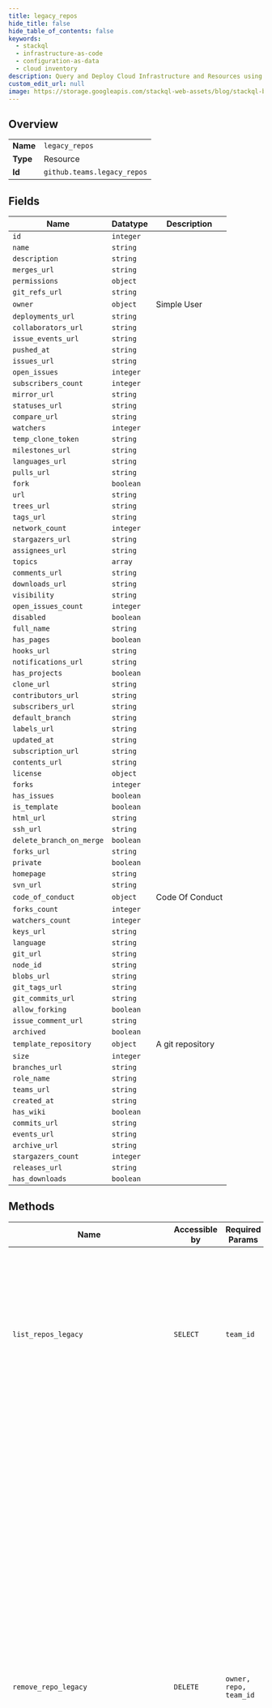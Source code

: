 ```yaml
---
title: legacy_repos
hide_title: false
hide_table_of_contents: false
keywords:
  - stackql
  - infrastructure-as-code
  - configuration-as-data
  - cloud inventory
description: Query and Deploy Cloud Infrastructure and Resources using SQL
custom_edit_url: null
image: https://storage.googleapis.com/stackql-web-assets/blog/stackql-blog-post-featured-image.png
---
```

  
    

## Overview
<table><tbody>
<tr><td><b>Name</b></td><td><code>legacy_repos</code></td></tr>
<tr><td><b>Type</b></td><td>Resource</td></tr>
<tr><td><b>Id</b></td><td><code>github.teams.legacy_repos</code></td></tr>
</tbody></table>

## Fields
| Name | Datatype | Description |
| ---- | -------- | ----------- |
| `id` | `integer` |  |
| `name` | `string` |  |
| `description` | `string` |  |
| `merges_url` | `string` |  |
| `permissions` | `object` |  |
| `git_refs_url` | `string` |  |
| `owner` | `object` | Simple User |
| `deployments_url` | `string` |  |
| `collaborators_url` | `string` |  |
| `issue_events_url` | `string` |  |
| `pushed_at` | `string` |  |
| `issues_url` | `string` |  |
| `open_issues` | `integer` |  |
| `subscribers_count` | `integer` |  |
| `mirror_url` | `string` |  |
| `statuses_url` | `string` |  |
| `compare_url` | `string` |  |
| `watchers` | `integer` |  |
| `temp_clone_token` | `string` |  |
| `milestones_url` | `string` |  |
| `languages_url` | `string` |  |
| `pulls_url` | `string` |  |
| `fork` | `boolean` |  |
| `url` | `string` |  |
| `trees_url` | `string` |  |
| `tags_url` | `string` |  |
| `network_count` | `integer` |  |
| `stargazers_url` | `string` |  |
| `assignees_url` | `string` |  |
| `topics` | `array` |  |
| `comments_url` | `string` |  |
| `downloads_url` | `string` |  |
| `visibility` | `string` |  |
| `open_issues_count` | `integer` |  |
| `disabled` | `boolean` |  |
| `full_name` | `string` |  |
| `has_pages` | `boolean` |  |
| `hooks_url` | `string` |  |
| `notifications_url` | `string` |  |
| `has_projects` | `boolean` |  |
| `clone_url` | `string` |  |
| `contributors_url` | `string` |  |
| `subscribers_url` | `string` |  |
| `default_branch` | `string` |  |
| `labels_url` | `string` |  |
| `updated_at` | `string` |  |
| `subscription_url` | `string` |  |
| `contents_url` | `string` |  |
| `license` | `object` |  |
| `forks` | `integer` |  |
| `has_issues` | `boolean` |  |
| `is_template` | `boolean` |  |
| `html_url` | `string` |  |
| `ssh_url` | `string` |  |
| `delete_branch_on_merge` | `boolean` |  |
| `forks_url` | `string` |  |
| `private` | `boolean` |  |
| `homepage` | `string` |  |
| `svn_url` | `string` |  |
| `code_of_conduct` | `object` | Code Of Conduct |
| `forks_count` | `integer` |  |
| `watchers_count` | `integer` |  |
| `keys_url` | `string` |  |
| `language` | `string` |  |
| `git_url` | `string` |  |
| `node_id` | `string` |  |
| `blobs_url` | `string` |  |
| `git_tags_url` | `string` |  |
| `git_commits_url` | `string` |  |
| `allow_forking` | `boolean` |  |
| `issue_comment_url` | `string` |  |
| `archived` | `boolean` |  |
| `template_repository` | `object` | A git repository |
| `size` | `integer` |  |
| `branches_url` | `string` |  |
| `role_name` | `string` |  |
| `teams_url` | `string` |  |
| `created_at` | `string` |  |
| `has_wiki` | `boolean` |  |
| `commits_url` | `string` |  |
| `events_url` | `string` |  |
| `archive_url` | `string` |  |
| `stargazers_count` | `integer` |  |
| `releases_url` | `string` |  |
| `has_downloads` | `boolean` |  |
## Methods
| Name | Accessible by | Required Params | Description |
| ---- | ------------- | --------------- | ----------- |
| `list_repos_legacy` | `SELECT` | `team_id` | **Deprecation Notice:** This endpoint route is deprecated and will be removed from the Teams API. We recommend migrating your existing code to use the new [List team repositories](https://docs.github.com/rest/reference/teams#list-team-repositories) endpoint. |
| `remove_repo_legacy` | `DELETE` | `owner, repo, team_id` | **Deprecation Notice:** This endpoint route is deprecated and will be removed from the Teams API. We recommend migrating your existing code to use the new [Remove a repository from a team](https://docs.github.com/rest/reference/teams#remove-a-repository-from-a-team) endpoint.<br /><br />If the authenticated user is an organization owner or a team maintainer, they can remove any repositories from the team. To remove a repository from a team as an organization member, the authenticated user must have admin access to the repository and must be able to see the team. NOTE: This does not delete the repository, it just removes it from the team. |
| `add_or_update_repo_permissions_legacy` | `EXEC` | `owner, repo, team_id` | **Deprecation Notice:** This endpoint route is deprecated and will be removed from the Teams API. We recommend migrating your existing code to use the new "[Add or update team repository permissions](https://docs.github.com/rest/reference/teams#add-or-update-team-repository-permissions)" endpoint.<br /><br />To add a repository to a team or update the team's permission on a repository, the authenticated user must have admin access to the repository, and must be able to see the team. The repository must be owned by the organization, or a direct fork of a repository owned by the organization. You will get a `422 Unprocessable Entity` status if you attempt to add a repository to a team that is not owned by the organization.<br /><br />Note that, if you choose not to pass any parameters, you'll need to set `Content-Length` to zero when calling out to this endpoint. For more information, see "[HTTP verbs](https://docs.github.com/rest/overview/resources-in-the-rest-api#http-verbs)." |
| `check_permissions_for_repo_legacy` | `EXEC` | `owner, repo, team_id` | **Note**: Repositories inherited through a parent team will also be checked.<br /><br />**Deprecation Notice:** This endpoint route is deprecated and will be removed from the Teams API. We recommend migrating your existing code to use the new [Check team permissions for a repository](https://docs.github.com/rest/reference/teams#check-team-permissions-for-a-repository) endpoint.<br /><br />You can also get information about the specified repository, including what permissions the team grants on it, by passing the following custom [media type](https://docs.github.com/rest/overview/media-types/) via the `Accept` header: |
